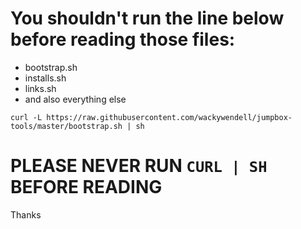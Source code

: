 # You shouldn't run the line below before reading those files:

- bootstrap.sh
- installs.sh
- links.sh
- and also everything else

```
curl -L https://raw.githubusercontent.com/wackywendell/jumpbox-tools/master/bootstrap.sh | sh
```

# PLEASE NEVER RUN `CURL | SH` BEFORE READING
Thanks
